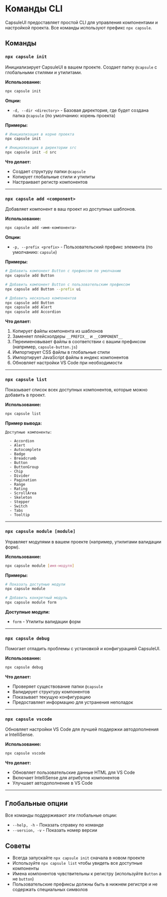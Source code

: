 # Команды CLI

CapsuleUI предоставляет простой CLI для управления компонентами и настройкой проекта. Все команды используют префикс `npx capsule`.

## Команды

### `npx capsule init`

Инициализирует CapsuleUI в вашем проекте. Создает папку `@capsule` с глобальными стилями и утилитами.

**Использование:**
```bash
npx capsule init
```

**Опции:**
- `-d, --dir <directory>` - Базовая директория, где будет создана папка `@capsule` (по умолчанию: корень проекта)

**Примеры:**
```bash
# Инициализация в корне проекта
npx capsule init

# Инициализация в директории src
npx capsule init -d src
```

**Что делает:**
- Создает структуру папки `@capsule`
- Копирует глобальные стили и утилиты
- Настраивает регистр компонентов

---

### `npx capsule add <component>`

Добавляет компонент в ваш проект из доступных шаблонов.

**Использование:**
```bash
npx capsule add <имя-компонента>
```

**Опции:**
- `-p, --prefix <prefix>` - Пользовательский префикс элемента (по умолчанию: `capsule`)

**Примеры:**
```bash
# Добавить компонент Button с префиксом по умолчанию
npx capsule add Button

# Добавить компонент Button с пользовательским префиксом
npx capsule add Button --prefix ui

# Добавить несколько компонентов
npx capsule add Button
npx capsule add Alert
npx capsule add Accordion
```

**Что делает:**
1. Копирует файлы компонента из шаблонов
2. Заменяет плейсхолдеры `__PREFIX__` и `__COMPONENT__`
3. Переименовывает файлы в соответствии с вашим префиксом (например, `capsule-button.js`)
4. Импортирует CSS файлы в глобальные стили
5. Импортирует JavaScript файлы в индекс компонентов
6. Обновляет настройки VS Code при необходимости

---

### `npx capsule list`

Показывает список всех доступных компонентов, которые можно добавить в проект.

**Использование:**
```bash
npx capsule list
```

**Пример вывода:**
```
Доступные компоненты:

  - Accordion
  - Alert
  - Autocomplete
  - Badge
  - Breadcrumb
  - Button
  - ButtonGroup
  - Chip
  - Divider
  - Pagination
  - Range
  - Rating
  - ScrollArea
  - Skeleton
  - Stepper
  - Switch
  - Tabs
  - Tooltip
```

---

### `npx capsule module [module]`

Управляет модулями в вашем проекте (например, утилитами валидации форм).

**Использование:**
```bash
npx capsule module [имя-модуля]
```

**Примеры:**
```bash
# Показать доступные модули
npx capsule module

# Добавить конкретный модуль
npx capsule module form
```

**Доступные модули:**
- `form` - Утилиты валидации форм

---

### `npx capsule debug`

Помогает отладить проблемы с установкой и конфигурацией CapsuleUI.

**Использование:**
```bash
npx capsule debug
```

**Что делает:**
- Проверяет существование папки `@capsule`
- Валидирует структуру компонентов
- Показывает текущую конфигурацию
- Предоставляет информацию для устранения неполадок

---

### `npx capsule vscode`

Обновляет настройки VS Code для лучшей поддержки автодополнения и IntelliSense.

**Использование:**
```bash
npx capsule vscode
```

**Что делает:**
- Обновляет пользовательские данные HTML для VS Code
- Включает IntelliSense для атрибутов компонентов
- Улучшает автодополнение в VS Code

---

## Глобальные опции

Все команды поддерживают эти глобальные опции:

- `--help, -h` - Показать справку по команде
- `--version, -v` - Показать номер версии

## Советы

- Всегда запускайте `npx capsule init` сначала в новом проекте
- Используйте `npx capsule list` чтобы увидеть все доступные компоненты
- Имена компонентов чувствительны к регистру (используйте `Button` а не `button`)
- Пользовательские префиксы должны быть в нижнем регистре и не содержать специальных символов

